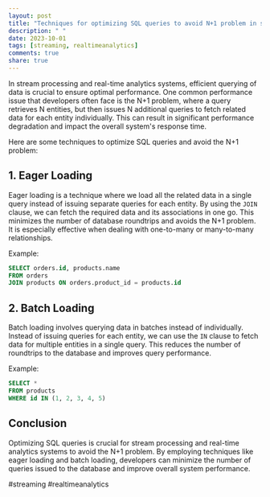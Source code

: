 ```yaml
---
layout: post
title: "Techniques for optimizing SQL queries to avoid N+1 problem in stream processing and real-time analytics systems"
description: " "
date: 2023-10-01
tags: [streaming, realtimeanalytics]
comments: true
share: true
---
```


In stream processing and real-time analytics systems, efficient querying of data is crucial to ensure optimal performance. One common performance issue that developers often face is the N+1 problem, where a query retrieves N entities, but then issues N additional queries to fetch related data for each entity individually. This can result in significant performance degradation and impact the overall system's response time.

Here are some techniques to optimize SQL queries and avoid the N+1 problem:

## 1. Eager Loading
Eager loading is a technique where we load all the related data in a single query instead of issuing separate queries for each entity. By using the `JOIN` clause, we can fetch the required data and its associations in one go. This minimizes the number of database roundtrips and avoids the N+1 problem. It is especially effective when dealing with one-to-many or many-to-many relationships.

Example:
```sql
SELECT orders.id, products.name 
FROM orders
JOIN products ON orders.product_id = products.id
```

## 2. Batch Loading
Batch loading involves querying data in batches instead of individually. Instead of issuing queries for each entity, we can use the `IN` clause to fetch data for multiple entities in a single query. This reduces the number of roundtrips to the database and improves query performance.

Example:
```sql
SELECT * 
FROM products
WHERE id IN (1, 2, 3, 4, 5)
```

## Conclusion
Optimizing SQL queries is crucial for stream processing and real-time analytics systems to avoid the N+1 problem. By employing techniques like eager loading and batch loading, developers can minimize the number of queries issued to the database and improve overall system performance.

#streaming #realtimeanalytics